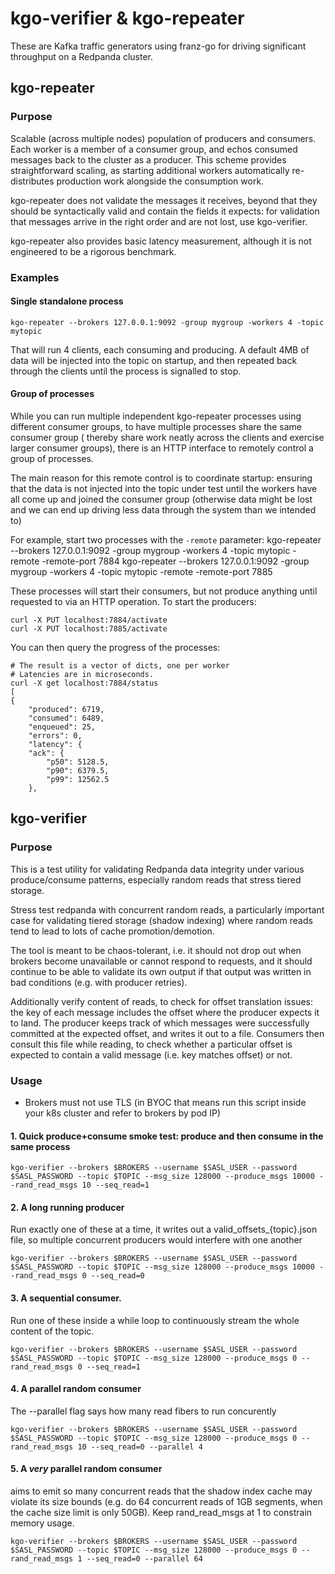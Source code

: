 
# kgo-verifier & kgo-repeater

These are Kafka traffic generators using franz-go for driving significant
throughput on a Redpanda cluster.

## kgo-repeater

### Purpose

Scalable (across multiple nodes) population of producers and consumers.  Each
worker is a member of a consumer group, and echos consumed messages back to
the cluster as a producer.  This scheme provides straightforward scaling,
as starting additional workers automatically re-distributes production
work alongside the consumption work.

kgo-repeater does not validate the messages it receives, beyond that they
should be syntactically valid and contain the fields it expects: for validation
that messages arrive in the right order and are not lost, use kgo-verifier.

kgo-repeater also provides basic latency measurement, although it is not
engineered to be a rigorous benchmark.

### Examples

#### Single standalone process

    kgo-repeater --brokers 127.0.0.1:9092 -group mygroup -workers 4 -topic mytopic

That will run 4 clients, each consuming and producing.  A
default 4MB of data will be injected into the topic on
startup, and then repeated back through the clients
until the process is signalled to stop.

#### Group of processes

While you can run multiple independent kgo-repeater processes using different
consumer groups, to have multiple processes share the same consumer group (
thereby share work neatly across the clients and exercise larger consumer groups),
there is an HTTP interface to remotely control a group of processes.

The main reason for this remote control is to coordinate startup: ensuring that
the data is not injected into the topic under test until the workers have all
come up and joined the consumer group (otherwise data might be lost and we can
end up driving less data through the system than we intended to)

For example, start two processes with the `-remote` parameter:
    kgo-repeater --brokers 127.0.0.1:9092 -group mygroup -workers 4 -topic mytopic -remote -remote-port 7884
    kgo-repeater --brokers 127.0.0.1:9092 -group mygroup -workers 4 -topic mytopic -remote -remote-port 7885

These processes will start their consumers, but not produce anything until
requested to via an HTTP operation.  To start the producers:

    curl -X PUT localhost:7884/activate
    curl -X PUT localhost:7885/activate

You can then query the progress of the processes:

    # The result is a vector of dicts, one per worker
    # Latencies are in microseconds.
    curl -X get localhost:7884/status
    [
    {
        "produced": 6719,
        "consumed": 6489,
        "enqueued": 25,
        "errors": 0,
        "latency": {
        "ack": {
            "p50": 5128.5,
            "p90": 6379.5,
            "p99": 12562.5
        },


## kgo-verifier

### Purpose

This is a test utility for validating Redpanda data integrity under
various produce/consume patterns, especially random reads that stress
tiered storage.

Stress test redpanda with concurrent random reads, a particularly important
case for validating tiered storage (shadow indexing) where random reads
tend to lead to lots of cache promotion/demotion.

The tool is meant to be chaos-tolerant, i.e. it should not drop out when brokers become
unavailable or cannot respond to requests, and it should continue to be able to validate
its own output if that output was written in bad conditions (e.g. with producer retries).

Additionally verify content of reads, to check for offset translation issues:
the key of each message includes the offset where the producer expects it to land.
The producer keeps track of which messages were successfully committed at the expected
offset, and writes it out to a file.  Consumers then consult this file while reading,
to check whether a particular offset is expected to contain a valid message (i.e. key
matches offset) or not.

### Usage

- Brokers must not use TLS (in BYOC that means run this script inside your k8s cluster
  and refer to brokers by pod IP)

#### 1. Quick produce+consume smoke test: produce and then consume in the same process

    kgo-verifier --brokers $BROKERS --username $SASL_USER --password $SASL_PASSWORD --topic $TOPIC --msg_size 128000 --produce_msgs 10000 --rand_read_msgs 10 --seq_read=1


#### 2. A long running producer

Run exactly one of these at a time, it writes out
a valid_offsets_{topic}.json file, so multiple concurrent producers would 
interfere with one another

    kgo-verifier --brokers $BROKERS --username $SASL_USER --password $SASL_PASSWORD --topic $TOPIC --msg_size 128000 --produce_msgs 10000 --rand_read_msgs 0 --seq_read=0

#### 3. A sequential consumer.

Run one of these inside a while loop to continuously stream
the whole content of the topic.

    kgo-verifier --brokers $BROKERS --username $SASL_USER --password $SASL_PASSWORD --topic $TOPIC --msg_size 128000 --produce_msgs 0 --rand_read_msgs 0 --seq_read=1 


#### 4. A parallel random consumer
The --parallel flag says how many read fibers to run concurently

    kgo-verifier --brokers $BROKERS --username $SASL_USER --password $SASL_PASSWORD --topic $TOPIC --msg_size 128000 --produce_msgs 0 --rand_read_msgs 10 --seq_read=0 --parallel 4

#### 5. A *very* parallel random consumer
aims to emit so many concurrent reads
that the shadow index cache may violate its size bounds (e.g. do 64 concurrent
reads of 1GB segments, when the cache size limit is only 50GB).
Keep rand_read_msgs at 1 to constrain memory usage.

    kgo-verifier --brokers $BROKERS --username $SASL_USER --password $SASL_PASSWORD --topic $TOPIC --msg_size 128000 --produce_msgs 0 --rand_read_msgs 1 --seq_read=0 --parallel 64

``` 